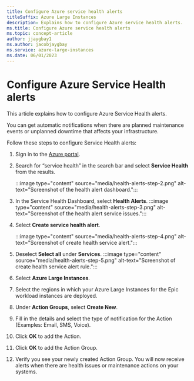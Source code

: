 ```yaml
---
title: Configure Azure service health alerts
titleSuffix: Azure Large Instances
description: Explains how to configure Azure service health alerts.
ms.title: Configure Azure service health alerts
ms.topic: concept-article
author: jjaygbay1
ms.author: jacobjaygbay
ms.service: azure-large-instances
ms.date: 06/01/2023
---
```

# Configure Azure Service Health alerts
This article explains how to configure Azure Service Health alerts.

You can get automatic notifications when there are planned maintenance events or unplanned
downtime that affects your infrastructure.

Follow these steps to configure Service Health alerts:

1. Sign in to the [Azure portal](https://portal.azure.com).
2. Search for “service health” in the search bar and select **Service Health** from the results.

    :::image type="content" source="media/health-alerts-step-2.png" alt-text="Screenshot of the health alert dashboard.":::

1. In the Service Health Dashboard, select **Health Alerts**.
    :::image type="content" source="media/health-alerts-step-3.png" alt-text="Screenshot of the health alert service issues.":::

1. Select **Create service health alert**.

    :::image type="content" source="media/health-alerts-step-4.png" alt-text="Screenshot of create health service alert.":::

1. Deselect **Select all** under **Services**.
    :::image type="content" source="media/health-alerts-step-5.png" alt-text="Screenshot of create health service alert rule.":::

1. Select **Azure Large Instances**.

1. Select the regions in which your Azure Large Instances for the Epic workload instances are deployed.
1. Under **Action Groups**, select **Create New**.
1. Fill in the details and select the type of notification for the Action (Examples: Email, SMS, Voice).

1. Click **OK** to add the Action.
1. Click **OK** to add the Action Group.
1. Verify you see your newly created Action Group.
You will now receive alerts when there are health issues or maintenance actions on your systems.
